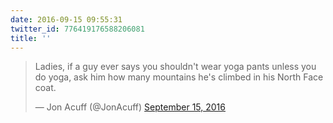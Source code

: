 ```yaml
---
date: 2016-09-15 09:55:31
twitter_id: 776419176588206081
title: ''
---
```


<blockquote class="twitter-tweet"><p lang="en" dir="ltr">Ladies, if a guy ever says you shouldn&#39;t wear yoga pants unless you do yoga, ask him how many mountains he&#39;s climbed in his North Face coat.</p>&mdash; Jon Acuff (@JonAcuff) <a href="https://twitter.com/JonAcuff/status/776418659250102272?ref_src=twsrc%5Etfw">September 15, 2016</a></blockquote>
<script async src="https://platform.twitter.com/widgets.js" charset="utf-8"></script>
